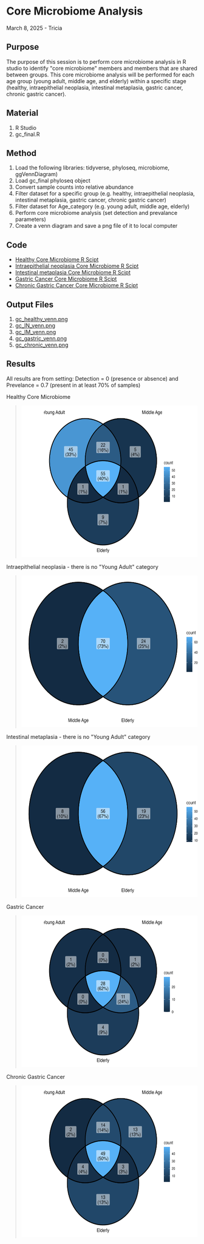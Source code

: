 # Core Microbiome Analysis

March 8, 2025 - Tricia

## Purpose
The purpose of this session is to perform core microbiome analysis in R studio to identify "core microbiome" members and members that are shared between groups. This core microbiome analysis will be performed for each age group (young adult, middle age, and elderly) within a specific stage (healthy, intraepithelial neoplasia, intestinal metaplasia, gastric cancer, chronic gastric cancer).

## Material
1. R Studio
2. gc_final.R

## Method

1. Load the following libraries: tidyverse, phyloseq, microbiome, ggVennDiagram)
2. Load gc_final phyloseq object
3. Convert sample counts into relative abundance
4. Filter dataset for a specific group (e.g. healthy, intraepithelial neoplasia, intestinal metaplasia, gastric cancer, chronic gastric cancer)
5. Filter dataset for Age_category (e.g. young adult, middle age, elderly)
6. Perform core microbiome analysis (set detection and prevalance parameters)
7. Create a venn diagram and save a png file of it to local computer

## Code
- [Healthy Core Microbiome R Scipt](/RScripts/Aim3/gc_healthy_core_microbiome.R)
- [Intraepithelial neoplasia Core Microbiome R Scipt](/RScripts/Aim3/gc_IN_core_microbiome.R)
- [Intestinal metaplasia Core Microbiome R Scipt](/Rscripts/Aim3/gc_IM_core_microbiome.R)
- [Gastric Cancer Core Microbiome R Scipt](/RScripts/Aim3/gc_gastric_core_microbiome.R)
- [Chronic Gastric Cancer Core Microbiome R Scipt](/RScripts/Aim3/gc_chronic_core_microbiome.R)

## Output Files
1. [gc_healthy_venn.png](/RScripts/Aim3/gc_healthy_venn.png)
2. [gc_IN_venn.png](/RScripts/Aim3/gc_IN_venn.png)
3. [gc_IM_venn.png](/RScripts/Aim3/gc_IM_venn.png)
4. [gc_gastric_venn.png](/RScripts/Aim3/gc_gastric_venn.png)
5. [gc_chronic_venn.png](/RScripts/Aim3/gc_chronic_venn.png)

## Results

All results are from setting: Detection = 0 (presence or absence) and Prevelance = 0.7 (present in at least 70% of samples)

Healthy Core Microbiome
> <img src="/Rscripts/Aim3/gc_healthy_venn.png" height="400"> 

Intraepithelial neoplasia - there is no "Young Adult" category
> <img src="/Rscripts/Aim3/gc_IN_venn.png" height="400"> 

Intestinal metaplasia - there is no "Young Adult" category
> <img src="/Rscripts/Aim3/gc_IM_venn.png" height="400"> 

Gastric Cancer
> <img src="/Rscripts/Aim3/gc_gastric_venn.png" height="400"> 

Chronic Gastric Cancer
> <img src="/Rscripts/Aim3/gc_chronic_venn.png" height="400"> 

